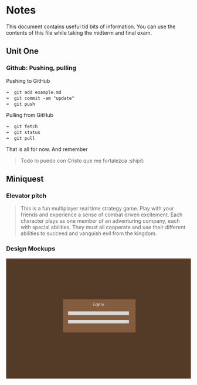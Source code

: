 # Notes 
This document contains useful tid bits of information. You can use the contents of this file while taking the midterm and final exam.
## Unit One
### Github: Pushing, pulling
Pushing to GitHub
```
➜  git add example.md
➜  git commit -am "update"
➜  git push
```
Pulling from GitHub
```
➜  git fetch
➜  git status
➜  git pull
```
That is all for now. And remember
>Todo lo puedo con Cristo que me fortalezca :shipit:
## Miniquest
### Elevator pitch
>This is a fun multiplayer real time strategy game. Play with your friends and experience a sense of combat driven excitement. Each character plays as one member of an adventuring company, each with special abilities. They must all cooperate and use their different abilities to succeed and vanquish evil from the kingdom.
### Design Mockups
![Stinger log in. First slide of the mockup.](/images/log_in.png)